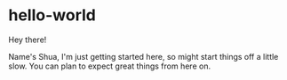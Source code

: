 # hello-world
Hey there!

Name's Shua, I'm just getting started here, so might start things off a little slow. 
You can plan to expect great things from here on.
